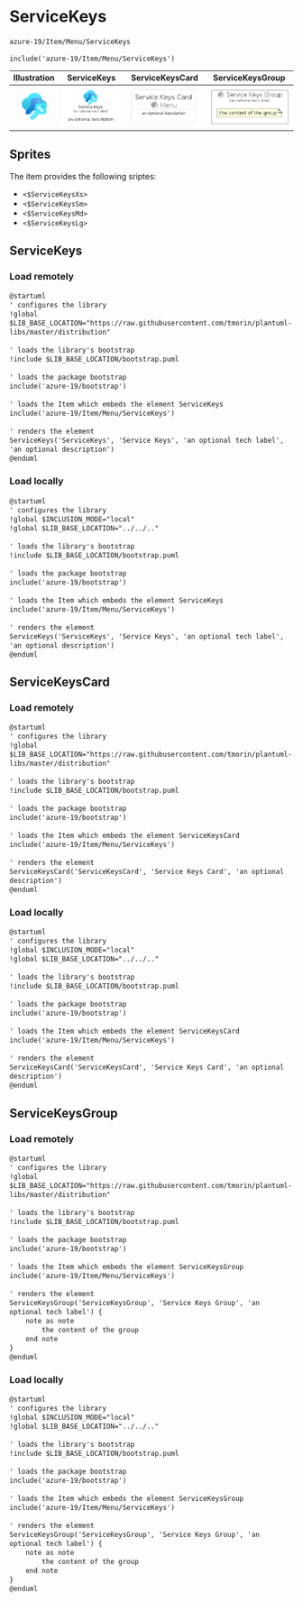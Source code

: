 # ServiceKeys


```text
azure-19/Item/Menu/ServiceKeys
```

```text
include('azure-19/Item/Menu/ServiceKeys')
```



| Illustration | ServiceKeys | ServiceKeysCard | ServiceKeysGroup |
| :---: | :---: | :---: | :---: |
| ![illustration for Illustration](../../../azure-19/Item/Menu/ServiceKeys.png) | ![illustration for ServiceKeys](../../../azure-19/Item/Menu/ServiceKeys.Local.png) | ![illustration for ServiceKeysCard](../../../azure-19/Item/Menu/ServiceKeysCard.Local.png) | ![illustration for ServiceKeysGroup](../../../azure-19/Item/Menu/ServiceKeysGroup.Local.png) |



## Sprites
The item provides the following sriptes:

- `<$ServiceKeysXs>`
- `<$ServiceKeysSm>`
- `<$ServiceKeysMd>`
- `<$ServiceKeysLg>`





## ServiceKeys

### Load remotely
```plantuml
@startuml
' configures the library
!global $LIB_BASE_LOCATION="https://raw.githubusercontent.com/tmorin/plantuml-libs/master/distribution"

' loads the library's bootstrap
!include $LIB_BASE_LOCATION/bootstrap.puml

' loads the package bootstrap
include('azure-19/bootstrap')

' loads the Item which embeds the element ServiceKeys
include('azure-19/Item/Menu/ServiceKeys')

' renders the element
ServiceKeys('ServiceKeys', 'Service Keys', 'an optional tech label', 'an optional description')
@enduml
```

### Load locally
```plantuml
@startuml
' configures the library
!global $INCLUSION_MODE="local"
!global $LIB_BASE_LOCATION="../../.."

' loads the library's bootstrap
!include $LIB_BASE_LOCATION/bootstrap.puml

' loads the package bootstrap
include('azure-19/bootstrap')

' loads the Item which embeds the element ServiceKeys
include('azure-19/Item/Menu/ServiceKeys')

' renders the element
ServiceKeys('ServiceKeys', 'Service Keys', 'an optional tech label', 'an optional description')
@enduml
```

## ServiceKeysCard

### Load remotely
```plantuml
@startuml
' configures the library
!global $LIB_BASE_LOCATION="https://raw.githubusercontent.com/tmorin/plantuml-libs/master/distribution"

' loads the library's bootstrap
!include $LIB_BASE_LOCATION/bootstrap.puml

' loads the package bootstrap
include('azure-19/bootstrap')

' loads the Item which embeds the element ServiceKeysCard
include('azure-19/Item/Menu/ServiceKeys')

' renders the element
ServiceKeysCard('ServiceKeysCard', 'Service Keys Card', 'an optional description')
@enduml
```

### Load locally
```plantuml
@startuml
' configures the library
!global $INCLUSION_MODE="local"
!global $LIB_BASE_LOCATION="../../.."

' loads the library's bootstrap
!include $LIB_BASE_LOCATION/bootstrap.puml

' loads the package bootstrap
include('azure-19/bootstrap')

' loads the Item which embeds the element ServiceKeysCard
include('azure-19/Item/Menu/ServiceKeys')

' renders the element
ServiceKeysCard('ServiceKeysCard', 'Service Keys Card', 'an optional description')
@enduml
```

## ServiceKeysGroup

### Load remotely
```plantuml
@startuml
' configures the library
!global $LIB_BASE_LOCATION="https://raw.githubusercontent.com/tmorin/plantuml-libs/master/distribution"

' loads the library's bootstrap
!include $LIB_BASE_LOCATION/bootstrap.puml

' loads the package bootstrap
include('azure-19/bootstrap')

' loads the Item which embeds the element ServiceKeysGroup
include('azure-19/Item/Menu/ServiceKeys')

' renders the element
ServiceKeysGroup('ServiceKeysGroup', 'Service Keys Group', 'an optional tech label') {
    note as note
        the content of the group
    end note
}
@enduml
```

### Load locally
```plantuml
@startuml
' configures the library
!global $INCLUSION_MODE="local"
!global $LIB_BASE_LOCATION="../../.."

' loads the library's bootstrap
!include $LIB_BASE_LOCATION/bootstrap.puml

' loads the package bootstrap
include('azure-19/bootstrap')

' loads the Item which embeds the element ServiceKeysGroup
include('azure-19/Item/Menu/ServiceKeys')

' renders the element
ServiceKeysGroup('ServiceKeysGroup', 'Service Keys Group', 'an optional tech label') {
    note as note
        the content of the group
    end note
}
@enduml
```

